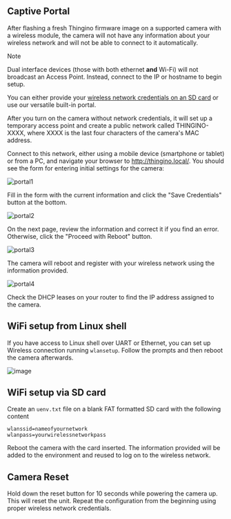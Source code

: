 ## Captive Portal

After flashing a fresh Thingino firmware image on a supported camera with a wireless module, the camera will not have any information about your wireless network and will not be able to connect to it automatically.

> [!NOTE]
> Dual interface devices (those with both ethernet __and__ Wi-Fi) will not broadcast an Access Point.  Instead, connect to the IP or hostname to begin setup.

You can either provide your [wireless network credentials on an SD card](https://github.com/themactep/thingino-firmware/wiki/Configuring-Wi%E2%80%90Fi-Access#wireless-credentials-on-an-sd-card) or use our versatile built-in portal.

After you turn on the camera without network credentials, it will set up a temporary access point and create a public network called THINGINO-XXXX, where XXXX is the last four characters of the camera's MAC address.

Connect to this network, either using a mobile device (smartphone or tablet) or from a PC, and navigate your browser to http://thingino.local/. You should see the form for entering initial settings for the camera:

![portal1](https://github.com/user-attachments/assets/d0bcd753-c2e5-4694-8db8-bc086dfdc672)

Fill in the form with the current information and click the "Save Credentials" button at the bottom.

![portal2](https://github.com/user-attachments/assets/8ac87448-702e-4eb1-9ecc-08d62179bfa4)

On the next page, review the information and correct it if you find an error. Otherwise, click the "Proceed with Reboot" button.

![portal3](https://github.com/user-attachments/assets/15d0b12a-679d-45d2-a7d3-c71db9a159ab)

The camera will reboot and register with your wireless network using the information provided.

![portal4](https://github.com/user-attachments/assets/70dbeca8-f2e3-4c55-af06-d82148c61adf)

Check the DHCP leases on your router to find the IP address assigned to the camera.


## WiFi setup from Linux shell

If you have access to Linux shell over UART or Ethernet, you can set up Wireless connection running `wlansetup`.
Follow the prompts and then reboot the camera afterwards.
 
![image](https://github.com/user-attachments/assets/6417820a-214f-4cec-bed4-1da9bf6af6b1)


## WiFi setup via SD card

Create an `uenv.txt` file on a blank FAT formatted SD card with the following content

```
wlanssid=nameofyournetwork
wlanpass=yourwirelessnetworkpass
```

Reboot the camera with the card inserted. The information provided will be added to the environment and reused to log on to the wireless network.


## Camera Reset

Hold down the reset button for 10 seconds while powering the camera up. This will reset the unit.
Repeat the configuration from the beginning using proper wireless network credentials.
